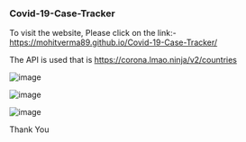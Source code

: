 ### Covid-19-Case-Tracker

To visit the website, Please click on the link:- https://mohitverma89.github.io/Covid-19-Case-Tracker/

The API is used that is https://corona.lmao.ninja/v2/countries

![image](https://user-images.githubusercontent.com/67544992/109490313-129b5500-7aae-11eb-94e1-0c7701e21001.png)


![image](https://user-images.githubusercontent.com/67544992/109490391-2d6dc980-7aae-11eb-9bba-c5a1e299e196.png)



![image](https://user-images.githubusercontent.com/67544992/109490561-64dc7600-7aae-11eb-8e5d-496e584ba278.png)





Thank You 


